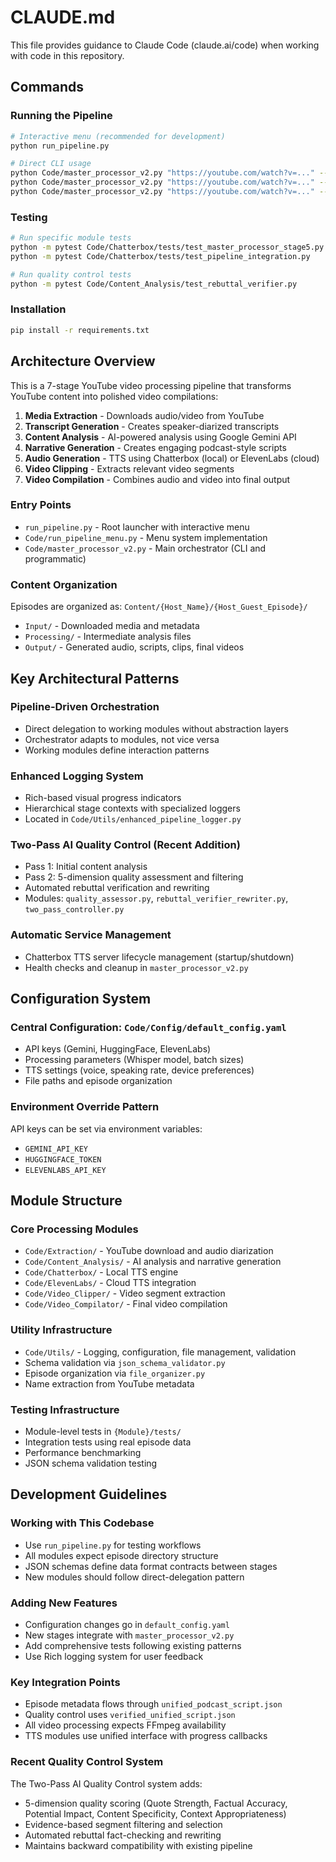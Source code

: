 # CLAUDE.md

This file provides guidance to Claude Code (claude.ai/code) when working with code in this repository.

## Commands

### Running the Pipeline
```bash
# Interactive menu (recommended for development)
python run_pipeline.py

# Direct CLI usage
python Code/master_processor_v2.py "https://youtube.com/watch?v=..." --full-pipeline
python Code/master_processor_v2.py "https://youtube.com/watch?v=..." --audio-only --tts-provider elevenlabs
python Code/master_processor_v2.py "https://youtube.com/watch?v=..." --script-only
```

### Testing
```bash
# Run specific module tests
python -m pytest Code/Chatterbox/tests/test_master_processor_stage5.py
python -m pytest Code/Chatterbox/tests/test_pipeline_integration.py

# Run quality control tests
python -m pytest Code/Content_Analysis/test_rebuttal_verifier.py
```

### Installation
```bash
pip install -r requirements.txt
```

## Architecture Overview

This is a 7-stage YouTube video processing pipeline that transforms YouTube content into polished video compilations:

1. **Media Extraction** - Downloads audio/video from YouTube
2. **Transcript Generation** - Creates speaker-diarized transcripts  
3. **Content Analysis** - AI-powered analysis using Google Gemini API
4. **Narrative Generation** - Creates engaging podcast-style scripts
5. **Audio Generation** - TTS using Chatterbox (local) or ElevenLabs (cloud)
6. **Video Clipping** - Extracts relevant video segments
7. **Video Compilation** - Combines audio and video into final output

### Entry Points
- `run_pipeline.py` - Root launcher with interactive menu
- `Code/run_pipeline_menu.py` - Menu system implementation
- `Code/master_processor_v2.py` - Main orchestrator (CLI and programmatic)

### Content Organization
Episodes are organized as: `Content/{Host_Name}/{Host_Guest_Episode}/`
- `Input/` - Downloaded media and metadata
- `Processing/` - Intermediate analysis files  
- `Output/` - Generated audio, scripts, clips, final videos

## Key Architectural Patterns

### Pipeline-Driven Orchestration
- Direct delegation to working modules without abstraction layers
- Orchestrator adapts to modules, not vice versa
- Working modules define interaction patterns

### Enhanced Logging System
- Rich-based visual progress indicators
- Hierarchical stage contexts with specialized loggers
- Located in `Code/Utils/enhanced_pipeline_logger.py`

### Two-Pass AI Quality Control (Recent Addition)
- Pass 1: Initial content analysis
- Pass 2: 5-dimension quality assessment and filtering
- Automated rebuttal verification and rewriting
- Modules: `quality_assessor.py`, `rebuttal_verifier_rewriter.py`, `two_pass_controller.py`

### Automatic Service Management
- Chatterbox TTS server lifecycle management (startup/shutdown)
- Health checks and cleanup in `master_processor_v2.py`

## Configuration System

### Central Configuration: `Code/Config/default_config.yaml`
- API keys (Gemini, HuggingFace, ElevenLabs)
- Processing parameters (Whisper model, batch sizes)
- TTS settings (voice, speaking rate, device preferences)  
- File paths and episode organization

### Environment Override Pattern
API keys can be set via environment variables:
- `GEMINI_API_KEY`
- `HUGGINGFACE_TOKEN`
- `ELEVENLABS_API_KEY`

## Module Structure

### Core Processing Modules
- `Code/Extraction/` - YouTube download and audio diarization
- `Code/Content_Analysis/` - AI analysis and narrative generation
- `Code/Chatterbox/` - Local TTS engine
- `Code/ElevenLabs/` - Cloud TTS integration
- `Code/Video_Clipper/` - Video segment extraction
- `Code/Video_Compilator/` - Final video compilation

### Utility Infrastructure
- `Code/Utils/` - Logging, configuration, file management, validation
- Schema validation via `json_schema_validator.py`
- Episode organization via `file_organizer.py`
- Name extraction from YouTube metadata

### Testing Infrastructure
- Module-level tests in `{Module}/tests/`
- Integration tests using real episode data
- Performance benchmarking
- JSON schema validation testing

## Development Guidelines

### Working with This Codebase
- Use `run_pipeline.py` for testing workflows
- All modules expect episode directory structure
- JSON schemas define data format contracts between stages
- New modules should follow direct-delegation pattern

### Adding New Features
- Configuration changes go in `default_config.yaml`
- New stages integrate with `master_processor_v2.py`
- Add comprehensive tests following existing patterns
- Use Rich logging system for user feedback

### Key Integration Points
- Episode metadata flows through `unified_podcast_script.json`
- Quality control uses `verified_unified_script.json` 
- All video processing expects FFmpeg availability
- TTS modules use unified interface with progress callbacks

### Recent Quality Control System
The Two-Pass AI Quality Control system adds:
- 5-dimension quality scoring (Quote Strength, Factual Accuracy, Potential Impact, Content Specificity, Context Appropriateness)
- Evidence-based segment filtering and selection
- Automated rebuttal fact-checking and rewriting
- Maintains backward compatibility with existing pipeline